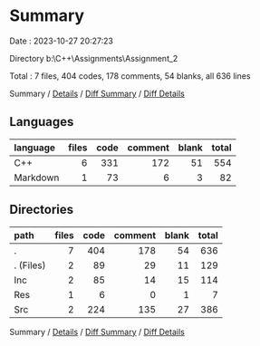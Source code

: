 # Summary

Date : 2023-10-27 20:27:23

Directory b:\\C++\\Assignments\\Assignment_2

Total : 7 files,  404 codes, 178 comments, 54 blanks, all 636 lines

Summary / [Details](details.md) / [Diff Summary](diff.md) / [Diff Details](diff-details.md)

## Languages
| language | files | code | comment | blank | total |
| :--- | ---: | ---: | ---: | ---: | ---: |
| C++ | 6 | 331 | 172 | 51 | 554 |
| Markdown | 1 | 73 | 6 | 3 | 82 |

## Directories
| path | files | code | comment | blank | total |
| :--- | ---: | ---: | ---: | ---: | ---: |
| . | 7 | 404 | 178 | 54 | 636 |
| . (Files) | 2 | 89 | 29 | 11 | 129 |
| Inc | 2 | 85 | 14 | 15 | 114 |
| Res | 1 | 6 | 0 | 1 | 7 |
| Src | 2 | 224 | 135 | 27 | 386 |

Summary / [Details](details.md) / [Diff Summary](diff.md) / [Diff Details](diff-details.md)